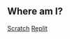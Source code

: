 ## Where am I?
[Scratch](https:/scratch.mit.edu/users/ninjamar)
[Replit](https://replit.com/@ninjamar)
